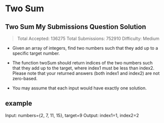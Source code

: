 # Two Sum

## Two Sum My Submissions Question Solution
> Total Accepted: 136275 Total Submissions: 752910 Difficulty: Medium

* Given an array of integers, find two numbers such that they add up to a specific target number.

* The function twoSum should return indices of the two numbers such that they add up to the target, where index1 must be less than index2. Please note that your returned answers (both index1 and index2) are not zero-based.

* You may assume that each input would have exactly one solution.

## example
Input: numbers={2, 7, 11, 15}, target=9
Output: index1=1, index2=2